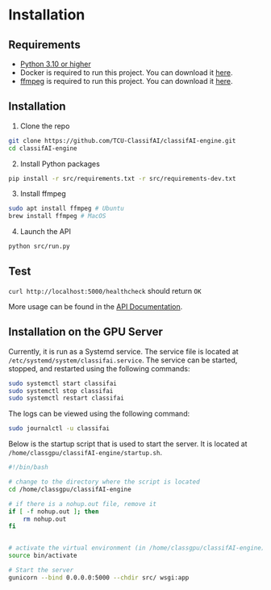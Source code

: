 # Installation

## Requirements


* [Python 3.10 or higher](https://www.python.org/downloads/)
* Docker is required to run this project. You can download it [here](https://www.docker.com/products/docker-desktop).
* [ffmpeg](https://ffmpeg.org/download.html) is required to run this project. You can download it [here](https://ffmpeg.org/download.html).

## Installation

1. Clone the repo

```sh
git clone https://github.com/TCU-ClassifAI/classifAI-engine.git
cd classifAI-engine
```

2. Install Python packages

```sh
pip install -r src/requirements.txt -r src/requirements-dev.txt
```

3. Install ffmpeg

```sh
sudo apt install ffmpeg # Ubuntu
brew install ffmpeg # MacOS
```

4. Launch the API

```sh
python src/run.py
```


## Test
`curl http://localhost:5000/healthcheck` should return `OK`


More usage can be found in the [API Documentation](api/api_transcription.md).


## Installation on the GPU Server

Currently, it is run as a Systemd service. The service file is located at `/etc/systemd/system/classifai.service`. The service can be started, stopped, and restarted using the following commands:

```sh
sudo systemctl start classifai
sudo systemctl stop classifai
sudo systemctl restart classifai
```

The logs can be viewed using the following command:

```sh
sudo journalctl -u classifai
```

Below is the startup script that is used to start the server. It is located at `/home/classgpu/classifAI-engine/startup.sh`.
```sh
#!/bin/bash

# change to the directory where the script is located
cd /home/classgpu/classifAI-engine

# if there is a nohup.out file, remove it
if [ -f nohup.out ]; then
    rm nohup.out
fi


# activate the virtual environment (in /home/classgpu/classifAI-engine)
source bin/activate

# Start the server
gunicorn --bind 0.0.0.0:5000 --chdir src/ wsgi:app
```